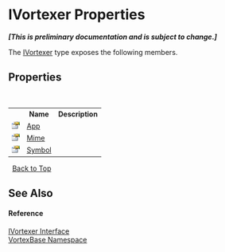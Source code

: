 # IVortexer Properties
 _**\[This is preliminary documentation and is subject to change.\]**_

The <a href="T_VortexBase_IVortexer.md">IVortexer</a> type exposes the following members.


## Properties
&nbsp;<table><tr><th></th><th>Name</th><th>Description</th></tr><tr><td>![Public property](media/pubproperty.gif "Public property")</td><td><a href="P_VortexBase_IVortexer_App.md">App</a></td><td /></tr><tr><td>![Public property](media/pubproperty.gif "Public property")</td><td><a href="P_VortexBase_IVortexer_Mime.md">Mime</a></td><td /></tr><tr><td>![Public property](media/pubproperty.gif "Public property")</td><td><a href="P_VortexBase_IVortexer_Symbol.md">Symbol</a></td><td /></tr></table>&nbsp;
<a href="#ivortexer-properties">Back to Top</a>

## See Also


#### Reference
<a href="T_VortexBase_IVortexer.md">IVortexer Interface</a><br /><a href="N_VortexBase.md">VortexBase Namespace</a><br />